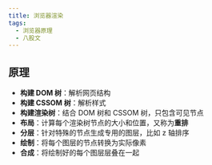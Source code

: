 ```yaml
---
title: 浏览器渲染
tags:
  - 浏览器原理
  - 八股文
---
```

## 原理

- **构建 DOM 树**：解析网页结构
- **构建 CSSOM 树**：解析样式
- **构建渲染树**：结合 DOM 树和 CSSOM 树，只包含可见节点
- **布局**：计算每个渲染树节点的大小和位置，又称为**重排**
- **分层**：针对特殊的节点生成专用的图层，比如 z 轴排序
- **绘制**：将每个图层的节点转换为实际像素
- **合成**：将绘制好的每个图层层叠在一起